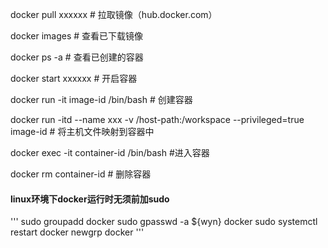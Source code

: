 
docker pull xxxxxx # 拉取镜像（hub.docker.com）

docker images # 查看已下载镜像

docker ps -a # 查看已创建的容器

docker start xxxxxx # 开启容器

docker run -it image-id /bin/bash # 创建容器

docker run -itd --name xxx -v /host-path:/workspace --privileged=true image-id # 将主机文件映射到容器中

docker exec -it container-id /bin/bash #进入容器

docker rm container-id # 删除容器



#### linux环境下docker运行时无须前加sudo
'''
    sudo groupadd docker
    sudo gpasswd -a ${wyn} docker
    sudo systemctl restart docker
    newgrp docker
'''

